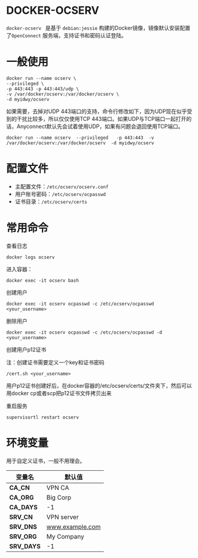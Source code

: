 # DOCKER-OCSERV

`docker-ocserv `  是基于 `debian:jessie` 构建的Docker镜像，镜像默认安装配置了`OpenConnect` 服务端，支持证书和密码认证登陆。

# 一般使用

``` 
docker run --name ocserv \
--privileged \
-p 443:443 -p 443:443/udp \
-v /var/docker/ocserv:/var/docker/ocserv \
-d myidwy/ocserv
```

如果需要，去掉对UDP 443端口的支持，命令行修改如下，因为UDP现在似乎受到的干扰比较多，所以仅仅使用TCP 443端口。如果UDP与TCP端口一起打开的话，Anyconnect默认先会试着使用UDP，如果有问题会退回使用TCP端口。
``` 
docker run --name ocserv  --privileged   -p 443:443  -v /var/docker/ocserv:/var/docker/ocserv  -d myidwy/ocserv
```

# 配置文件

- 主配置文件：`/etc/ocserv/ocserv.conf`
- 用户账号密码：`/etc/ocserv/ocpasswd`
- 证书目录：`/etc/ocserv/certs`

# 常用命令

查看日志

``` 
docker logs ocserv
```

进入容器：

``` 
docker exec -it ocserv bash
```

创建用户

``` 
docker exec -it ocserv ocpasswd -c /etc/ocserv/ocpasswd <your_username>
```

删除用户

``` 
docker exec -it ocserv ocpasswd -c /etc/ocserv/ocpasswd -d <your_username>
```

创建用户p12证书

注：创建证书需要定义一个key和证书密码

``` 
/cert.sh <your_username>
```
用户p12证书创建好后，在docker容器的/etc/ocserv/certs/文件夹下，然后可以用docker cp或者scp把p12证书文件拷贝出来

重启服务

``` 
supervisortl restart ocserv
```

# 环境变量

用于自定义证书，一般不用理会。

| 变量名          | 默认值             |
| ------------ | --------------- |
| **CA_CN**    | VPN CA          |
| **CA_ORG**   | Big Corp        |
| **CA_DAYS**  | -1              |
| **SRV_CN**   | VPN server      |
| **SRV_DNS**  | www.example.com |
| **SRV_ORG**  | My Company      |
| **SRV_DAYS** | -1              |
